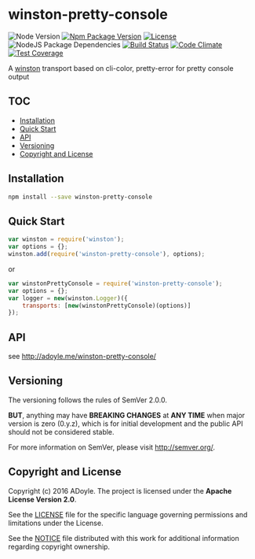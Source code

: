 # winston-pretty-console
![Node Version][Node Version Image]
[![Npm Package Version][Npm Package Version Image]][Npm Package Version LINK]
[![License][License Image]][License LINK]
![NodeJS Package Dependencies][NodeJS Package Dependencies Link]
[![Build Status][Build Status Image]][Build Status Link]
[![Code Climate][Code Climate Image]][Code Climate Link]
[![Test Coverage][Test Coverage Image]][Test Coverage Link]

A [winston][] transport based on cli-color, pretty-error for pretty console output


## TOC

<!-- MarkdownTOC -->

- [Installation](#installation)
- [Quick Start](#quick-start)
- [API](#api)
- [Versioning](#versioning)
- [Copyright and License](#copyright-and-license)

<!-- /MarkdownTOC -->


<a name="installation"></a>
## Installation

```bash
npm install --save winston-pretty-console
```

<a name="quick-start"></a>
## Quick Start

```js
var winston = require('winston');
var options = {};
winston.add(require('winston-pretty-console'), options);
```

or

```js
var winstonPrettyConsole = require('winston-pretty-console');
var options = {};
var logger = new(winston.Logger)({
    transports: [new(winstonPrettyConsole)(options)]
});
```

<a name="api"></a>
## API

see http://adoyle.me/winston-pretty-console/

<a name="versioning"></a>
## Versioning

The versioning follows the rules of SemVer 2.0.0.

**BUT**, anything may have **BREAKING CHANGES** at **ANY TIME** when major version is zero (0.y.z), which is for initial development and the public API should not be considered stable.

For more information on SemVer, please visit http://semver.org/.

<a name="copyright-and-license"></a>
## Copyright and License

Copyright (c) 2016 ADoyle. The project is licensed under the **Apache License Version 2.0**.

See the [LICENSE][] file for the specific language governing permissions and limitations under the License.

See the [NOTICE][] file distributed with this work for additional information regarding copyright ownership.


<!-- Links -->

[LICENSE]: ./LICENSE
[NOTICE]: ./NOTICE

[winston]: https://github.com/winstonjs/winston

<!-- links -->

[Node Version Image]: https://img.shields.io/node/v/winston-pretty-console.svg
[Npm Package Version Image]: https://img.shields.io/npm/v/winston-pretty-console.svg
[Npm Package Version LINK]: https://www.npmjs.com/package/winston-pretty-console
[License Image]: https://img.shields.io/npm/l/winston-pretty-console.svg
[License LINK]: https://github.com/adoyle-h/winston-pretty-console/blob/master/LICENSE
[NodeJS Package Dependencies Link]: https://david-dm.org/adoyle-h/winston-pretty-console.svg
[Build Status Image]: https://travis-ci.org/adoyle-h/winston-pretty-console.svg?branch=master
[Build Status Link]: https://travis-ci.org/adoyle-h/winston-pretty-console
[Code Climate Image]: https://codeclimate.com/github/adoyle-h/winston-pretty-console/badges/gpa.svg
[Code Climate Link]: https://codeclimate.com/github/adoyle-h/winston-pretty-console
[Test Coverage Image]: https://codeclimate.com/github/adoyle-h/winston-pretty-console/badges/coverage.svg
[Test Coverage Link]: https://codeclimate.com/github/adoyle-h/winston-pretty-console/coverage
